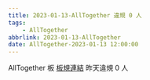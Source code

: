 ```yaml
---
title: 2023-01-13-AllTogether 違規 0 人
tags:
    - AllTogether
abbrlink: 2023-01-13-AllTogether
date: AllTogether-2023-01-13 12:00:00
---
```

AllTogether 板 [板規連結](https://www.ptt.cc/bbs/AllTogether/M.1643211430.A.5FB.html)
昨天違規 0 人
